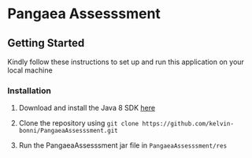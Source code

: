 # Pangaea Assesssment

## Getting Started

Kindly follow these instructions to set up and run this application on your local machine

### Installation

1. Download and install the Java 8 SDK [here](http://www.oracle.com/technetwork/java/javase/downloads/index.html)

2. Clone the repository using `git clone https://github.com/kelvin-bonni/PangaeaAssesssment.git`

3. Run the PangaeaAssesssment jar file in `PangaeaAssesssment/res`